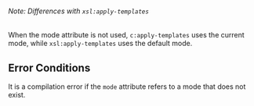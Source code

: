 
<div class="note" markdown="1">

###### Note: Differences with `xsl:apply-templates`
When the mode attribute is not used, `c:apply-templates` uses the current mode, while `xsl:apply-templates` uses the default mode.

</div>


## Error Conditions

It is a compilation error if the `mode` attribute refers to a mode that does not exist.

